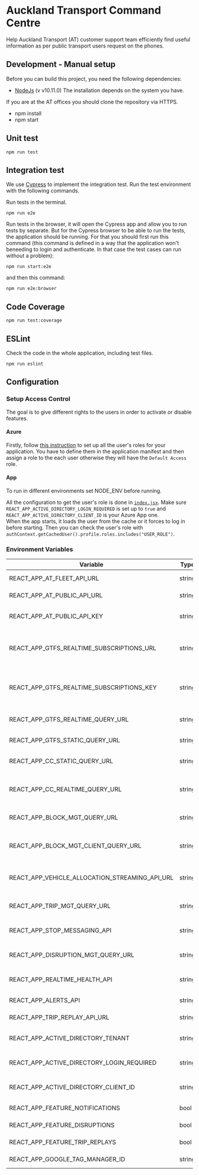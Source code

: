 # Auckland Transport Command Centre

Help  Auckland Transport (AT) customer support team efficiently find useful information as per public transport users request on the phones.

## Development - Manual setup

Before you can build this project, you need the following dependencies:

* [NodeJs](https://nodejs.org/en/) (v v10.11.0) The installation depends on the system you have.

If you are at the AT offices you should clone the repository via HTTPS.

* npm install
* npm start

## Unit test

```
npm run test
```

## Integration test

We use [Cypress](https://www.cypress.io/) to implement the integration test. Run the test environment with the following commands.

Run tests in the terminal.

```
npm run e2e
```

Run tests in the browser, it will open the Cypress app and allow you to run tests by separate.
But for the Cypress browser to be able to run the tests, the application should be running. For that
you should first run this command (this command is defined in a way that the application won't beneeding to login and authenticate. In that case the test cases can run without a problem):
```
npm run start:e2e
```
and then this command:
```
npm run e2e:browser
```

## Code Coverage

```
npm run test:coverage
```

## ESLint
Check the code in the whole application, including test files.

```
npm run eslint
```

## Configuration

### Setup Access Control

The goal is to give different rights to the users in order to activate or disable features.

#### Azure

Firstly, follow [this instruction](https://docs.microsoft.com/en-us/azure/architecture/multitenant-identity/app-roles#roles-using-azure-ad-app-roles) to set up all the user's roles for your application. You have to define them in the application manifest and then assign a role to the each user otherwise they will have the `Default Access` role.

#### App

To run in different environments set NODE_ENV before running.

All the configuration to get the user's role is done in [`index.jsx`](./src/index.jsx). Make sure `REACT_APP_ACTIVE_DIRECTORY_LOGIN_REQUIRED` is set up to `true` and `REACT_APP_ACTIVE_DIRECTORY_CLIENT_ID` is your Azure App one.  
When the app starts, it loads the user from the cache or it forces to log in before starting. Then you can check the user's role with  `authContext.getCachedUser().profile.roles.includes("USER_ROLE")`.


### Environment Variables
| Variable                                      |Type| Description                                         |
|-----------------------------------------------|----|-----------------------------------------------------|
| REACT_APP_AT_FLEET_API_URL                    | string | Fleet API URL                                   |
| REACT_APP_AT_PUBLIC_API_URL                   | string | AT public API URL                               |
| REACT_APP_AT_PUBLIC_API_KEY                   | string | AT public API access key                        |
| REACT_APP_GTFS_REALTIME_SUBSCRIPTIONS_URL     | string | GTFS realtime WebSocket subscription URL        |
| REACT_APP_GTFS_REALTIME_SUBSCRIPTIONS_KEY     | string | GTFS realtime WebSocket subscription access key |
| REACT_APP_GTFS_REALTIME_QUERY_URL             | string | GTFS realtime API URL                           |
| REACT_APP_GTFS_STATIC_QUERY_URL               | string | GTFS static API                                 |
| REACT_APP_CC_STATIC_QUERY_URL                 | string | Command Centre static API URL                   |
| REACT_APP_CC_REALTIME_QUERY_URL               | string | Command Centre realtime API URL                 |
| REACT_APP_BLOCK_MGT_QUERY_URL                 | string | Block management API URL                        |
| REACT_APP_BLOCK_MGT_CLIENT_QUERY_URL          | string | Block management client API URL                 |
| REACT_APP_VEHICLE_ALLOCATION_STREAMING_API_URL| string | Vehicle allocation WebSocket API URL            |
| REACT_APP_TRIP_MGT_QUERY_URL                  | string | Trip management API URL                         |
| REACT_APP_STOP_MESSAGING_API                  | string | Stop messaging API URL                          |
| REACT_APP_DISRUPTION_MGT_QUERY_URL            | string | Disruption management API URL                   |
| REACT_APP_REALTIME_HEALTH_API                 | string | Realtime health API URL                         |
| REACT_APP_ALERTS_API                          | string | Alerts API URL                                  |
| REACT_APP_TRIP_REPLAY_API_URL                 | string | Trip replay API URL                             |
| REACT_APP_ACTIVE_DIRECTORY_TENANT             | string | Active directory tenant                         |
| REACT_APP_ACTIVE_DIRECTORY_LOGIN_REQUIRED     | string | Active directory is required                    |
| REACT_APP_ACTIVE_DIRECTORY_CLIENT_ID          | string | Active directory client ID                      |
| REACT_APP_FEATURE_NOTIFICATIONS               | bool   | Turn on notifications                           |
| REACT_APP_FEATURE_DISRUPTIONS                 | bool   | Turn on disruptions                             |
| REACT_APP_FEATURE_TRIP_REPLAYS                | bool   | Turn on trip replays                            |
| REACT_APP_GOOGLE_TAG_MANAGER_ID               | string | Google Tag Manager ID                           |
